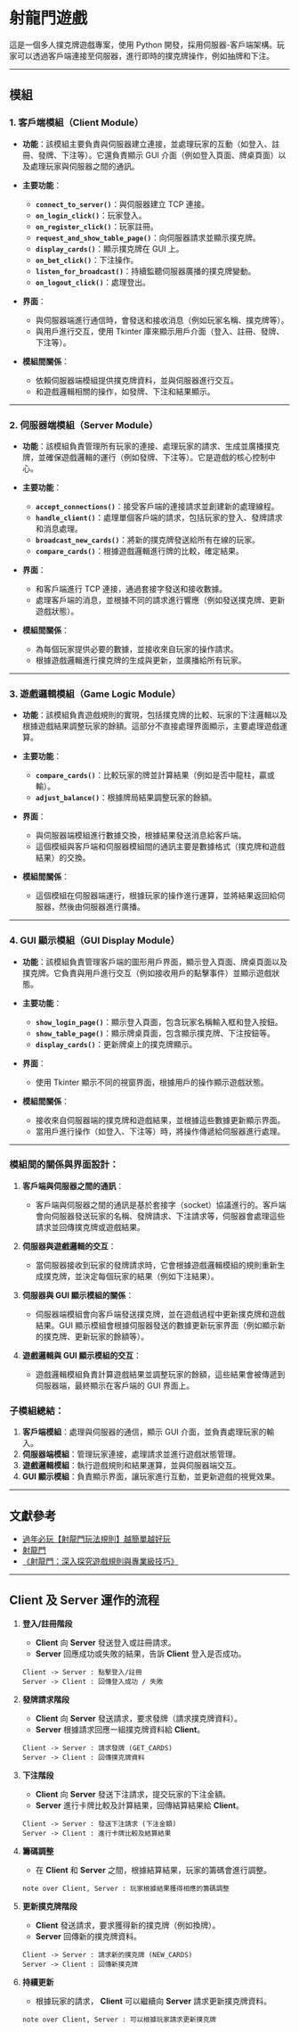 # 射龍門遊戲

這是一個多人撲克牌遊戲專案，使用 Python 開發，採用伺服器-客戶端架構。玩家可以透過客戶端連接至伺服器，進行即時的撲克牌操作，例如抽牌和下注。

---

## 模組

### 1. **客戶端模組（Client Module）**
   - **功能**：該模組主要負責與伺服器建立連接，並處理玩家的互動（如登入、註冊、發牌、下注等）。它還負責顯示 GUI 介面（例如登入頁面、牌桌頁面）以及處理玩家與伺服器之間的通訊。
   
   - **主要功能**：
     - **`connect_to_server()`**：與伺服器建立 TCP 連接。
     - **`on_login_click()`**：玩家登入。
     - **`on_register_click()`**：玩家註冊。
     - **`request_and_show_table_page()`**：向伺服器請求並顯示撲克牌。
     - **`display_cards()`**：顯示撲克牌在 GUI 上。
     - **`on_bet_click()`**：下注操作。
     - **`listen_for_broadcast()`**：持續監聽伺服器廣播的撲克牌變動。
     - **`on_logout_click()`**：處理登出。

   - **界面**：
     - 與伺服器端進行通信時，會發送和接收消息（例如玩家名稱、撲克牌等）。
     - 與用戶進行交互，使用 Tkinter 庫來顯示用戶介面（登入、註冊、發牌、下注等）。
   
   - **模組間關係**：
     - 依賴伺服器端模組提供撲克牌資料，並與伺服器進行交互。
     - 和遊戲邏輯相關的操作，如發牌、下注和結果顯示。

---

### 2. **伺服器端模組（Server Module）**
   - **功能**：該模組負責管理所有玩家的連接、處理玩家的請求、生成並廣播撲克牌，並確保遊戲邏輯的運行（例如發牌、下注等）。它是遊戲的核心控制中心。
   
   - **主要功能**：
     - **`accept_connections()`**：接受客戶端的連接請求並創建新的處理線程。
     - **`handle_client()`**：處理單個客戶端的請求，包括玩家的登入、發牌請求和消息處理。
     - **`broadcast_new_cards()`**：將新的撲克牌發送給所有在線的玩家。
     - **`compare_cards()`**：根據遊戲邏輯進行牌的比較，確定結果。

   - **界面**：
     - 和客戶端進行 TCP 連接，通過套接字發送和接收數據。
     - 處理客戶端的消息，並根據不同的請求進行響應（例如發送撲克牌、更新遊戲狀態）。
   
   - **模組間關係**：
     - 為每個玩家提供必要的數據，並接收來自玩家的操作請求。
     - 根據遊戲邏輯進行撲克牌的生成與更新，並廣播給所有玩家。

---

### 3. **遊戲邏輯模組（Game Logic Module）**
   - **功能**：該模組負責遊戲規則的實現，包括撲克牌的比較、玩家的下注邏輯以及根據遊戲結果調整玩家的餘額。這部分不直接處理界面顯示，主要處理遊戲運算。
   
   - **主要功能**：
     - **`compare_cards()`**：比較玩家的牌並計算結果（例如是否中龍柱，贏或輸）。
     - **`adjust_balance()`**：根據牌局結果調整玩家的餘額。
   
   - **界面**：
     - 與伺服器端模組進行數據交換，根據結果發送消息給客戶端。
     - 這個模組與客戶端和伺服器模組間的通訊主要是數據格式（撲克牌和遊戲結果）的交換。

   - **模組間關係**：
     - 這個模組在伺服器端運行，根據玩家的操作進行運算，並將結果返回給伺服器，然後由伺服器進行廣播。

---

### 4. **GUI 顯示模組（GUI Display Module）**
   - **功能**：該模組負責管理客戶端的圖形用戶界面，顯示登入頁面、牌桌頁面以及撲克牌。它負責與用戶進行交互（例如接收用戶的點擊事件）並顯示遊戲狀態。
   
   - **主要功能**：
     - **`show_login_page()`**：顯示登入頁面，包含玩家名稱輸入框和登入按鈕。
     - **`show_table_page()`**：顯示牌桌頁面，包含顯示撲克牌、下注按鈕等。
     - **`display_cards()`**：更新牌桌上的撲克牌顯示。
   
   - **界面**：
     - 使用 Tkinter 顯示不同的視窗界面，根據用戶的操作顯示遊戲狀態。
   
   - **模組間關係**：
     - 接收來自伺服器端的撲克牌和遊戲結果，並根據這些數據更新顯示界面。
     - 當用戶進行操作（如登入、下注等）時，將操作傳遞給伺服器進行處理。

---

### 模組間的關係與界面設計：

1. **客戶端與伺服器之間的通訊**：
   - 客戶端與伺服器之間的通訊是基於套接字（socket）協議進行的。客戶端會向伺服器發送玩家的名稱、發牌請求、下注請求等，伺服器會處理這些請求並回傳撲克牌或遊戲結果。

2. **伺服器與遊戲邏輯的交互**：
   - 當伺服器接收到玩家的發牌請求時，它會根據遊戲邏輯模組的規則重新生成撲克牌，並決定每個玩家的結果（例如下注結果）。

3. **伺服器與 GUI 顯示模組的關係**：
   - 伺服器端模組會向客戶端發送撲克牌，並在遊戲過程中更新撲克牌和遊戲結果。GUI 顯示模組會根據伺服器發送的數據更新玩家界面（例如顯示新的撲克牌、更新玩家的餘額等）。

4. **遊戲邏輯與 GUI 顯示模組的交互**：
   - 遊戲邏輯模組負責計算遊戲結果並調整玩家的餘額，這些結果會被傳遞到伺服器端，最終顯示在客戶端的 GUI 界面上。

### 子模組總結：

1. **客戶端模組**：處理與伺服器的通信，顯示 GUI 介面，並負責處理玩家的輸入。
2. **伺服器端模組**：管理玩家連接，處理請求並進行遊戲狀態管理。
3. **遊戲邏輯模組**：執行遊戲規則和結果運算，並與伺服器端交互。
4. **GUI 顯示模組**：負責顯示界面，讓玩家進行互動，並更新遊戲的視覺效果。

---

## 文獻參考

- [過年必玩【射龍門玩法規則】越簡單越好玩](https://blog.qywin88.com/all-articles/board/shootgoal/)
- [射龍門](http://www.rcauee.tw/game/shotgantry.html)
- [《射龍門：深入探究遊戲規則與專業級技巧》](https://www.baccaratdago.com.tw/%E3%80%8A%E5%B0%84%E9%BE%8D%E9%96%80%EF%BC%9A%E6%B7%B1%E5%85%A5%E6%8E%A2%E7%A9%B6%E9%81%8A%E6%88%B2%E8%A6%8F%E5%89%87%E8%88%87%E5%B0%88%E6%A5%AD%E7%B4%9A%E6%8A%80%E5%B7%A7%E3%80%8B/)

---

## Client 及 Server 運作的流程

1. **登入/註冊階段**  
   - **Client** 向 **Server** 發送登入或註冊請求。
   - **Server** 回應成功或失敗的結果，告訴 **Client** 登入是否成功。
   
   ```
   Client -> Server : 點擊登入/註冊
   Server -> Client : 回傳登入成功 / 失敗
   ```

2. **發牌請求階段**  
   - **Client** 向 **Server** 發送請求，要求發牌（請求撲克牌資料）。
   - **Server** 根據請求回應一組撲克牌資料給 **Client**。
   
   ```
   Client -> Server : 請求發牌 (GET_CARDS)
   Server -> Client : 回傳撲克牌資料
   ```

3. **下注階段**  
   - **Client** 向 **Server** 發送下注請求，提交玩家的下注金額。
   - **Server** 進行卡牌比較及計算結果，回傳結算結果給 **Client**。
   
   ```
   Client -> Server : 發送下注請求 (下注金額)
   Server -> Client : 進行卡牌比較及結算結果
   ```

4. **籌碼調整**  
   - 在 **Client** 和 **Server** 之間，根據結算結果，玩家的籌碼會進行調整。
   
   ```
   note over Client, Server : 玩家根據結果獲得相應的籌碼調整
   ```

5. **更新撲克牌階段**  
   - **Client** 發送請求，要求獲得新的撲克牌（例如換牌）。
   - **Server** 回傳新的撲克牌資料。
   
   ```
   Client -> Server : 請求新的撲克牌 (NEW_CARDS)
   Server -> Client : 回傳新撲克牌
   ```

6. **持續更新**  
   - 根據玩家的請求， **Client** 可以繼續向 **Server** 請求更新撲克牌資料。
   
   ```
   note over Client, Server : 可以根據玩家請求更新撲克牌
   ```
